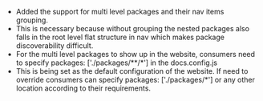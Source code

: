 - Added the support for multi level packages and their nav items grouping.
- This is necessary because without grouping the nested packages also falls in the root level flat structure in nav which makes package discoverability difficult.
- For the multi level packages to show up in the website, consumers need to specify packages: ['./packages/**/*'] in the docs.config.js
- This is being set as the default configuration of the website. If need to override consumers can specify packages: ['./packages/*']
  or any other location according to their requirements.
  
